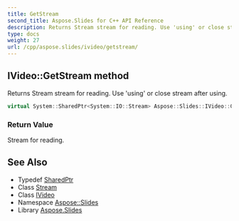 ```yaml
---
title: GetStream
second_title: Aspose.Slides for C++ API Reference
description: Returns Stream stream for reading. Use 'using' or close stream after using.
type: docs
weight: 27
url: /cpp/aspose.slides/ivideo/getstream/
---
```

## IVideo::GetStream method


Returns Stream stream for reading. Use 'using' or close stream after using.

```cpp
virtual System::SharedPtr<System::IO::Stream> Aspose::Slides::IVideo::GetStream()=0
```


### Return Value

Stream for reading.

## See Also

* Typedef [SharedPtr](../../../system/sharedptr/)
* Class [Stream](../../../system.io/stream/)
* Class [IVideo](../)
* Namespace [Aspose::Slides](../../)
* Library [Aspose.Slides](../../../)
